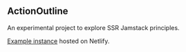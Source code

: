 ## ActionOutline

An experimental project to explore SSR Jamstack principles.

[Example instance](https://brave-tesla-816d05.netlify.app/) hosted on Netlify.
